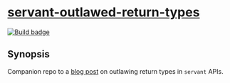 # [servant-outlawed-return-types][]

[![Build badge][]][build]

## Synopsis

Companion repo to a [blog post][] on outlawing return types in `servant` APIs.

[servant-outlawed-return-types]: https://github.com/jship/servant-outlawed-return-types
[Build badge]: https://github.com/jship/servant-outlawed-return-types/workflows/CI/badge.svg
[build]: https://github.com/jship/servant-outlawed-return-types/actions
[blog post]: https://jship.github.io/posts/2023-09-04-servant-outlawed-return-types/
